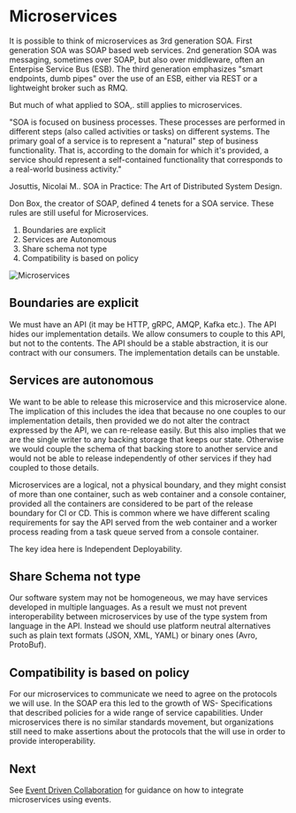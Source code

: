 # Microservices

It is possible to think of microservices as 3rd generation SOA. First generation SOA was SOAP based web services. 2nd generation SOA was messaging, sometimes over SOAP, but also over middleware, often an
Enterpise Service Bus (ESB). The third generation emphasizes \"smart endpoints, dumb pipes\" over the use of an ESB, either via REST or a lightweight broker such as RMQ.

But much of what applied to SOA,. still applies to microservices.

\"SOA is focused on business processes. These processes are performed in different steps (also called activities or tasks) on different systems. The primary goal of a service is to represent a "natural" step of
business functionality. That is, according to the domain for which it's provided, a service should represent a self-contained functionality that corresponds to a real-world business activity.\"

Josuttis, Nicolai M.. SOA in Practice: The Art of Distributed System Design.

Don Box, the creator of SOAP, defined 4 tenets for a SOA service. These
rules are still useful for Microservices.

1.  Boundaries are explicit
2.  Services are Autonomous
3.  Share schema not type
4.  Compatibility is based on policy

![Microservices](_static/images/Microservices.png)

## Boundaries are explicit

We must have an API (it may be HTTP, gRPC, AMQP, Kafka etc.). The API hides our implementation details. We allow consumers to couple to this API, but not to the contents. The API should be a stable abstraction, it is our contract with our consumers. The implementation details can be unstable.

## Services are autonomous

We want to be able to release this microservice and this microservice alone. The implication of this includes the idea that because no one couples to our implementation details, then provided we do not alter the
contract expressed by the API, we can re-release easily. But this also implies that we are the single writer to any backing storage that keeps our state. Otherwise we would couple the schema of that backing store to another service and would not be able to release independently of other services if they had coupled to those details.

Microservices are a logical, not a physical boundary, and they might consist of more than one container, such as web container and a console container, provided all the containers are considered to be part of the
release boundary for CI or CD. This is common where we have different scaling requirements for say the API served from the web container and a worker process reading from a task queue served from a console container.

The key idea here is Independent Deployability.

## Share Schema not type

Our software system may not be homogeneous, we may have services developed in multiple languages. As a result we must not prevent interoperability between microservices by use of the type system from language in the API. Instead we should use platform neutral alternatives such as plain text formats (JSON, XML, YAML) or binary ones (Avro, ProtoBuf).

## Compatibility is based on policy

For our microservices to communicate we need to agree on the protocols we will use. In the SOAP era this led to the growth of WS- Specifications that described policies for a wide range of service capabilities. Under microservices there is no similar standards movement, but organizations still need to make assertions about the protocols that the will use in order to provide interoperability.

## Next

See [Event Driven Collaboration](EventDrivenCollaboration.html) for guidance on how to integrate microservices using events.
